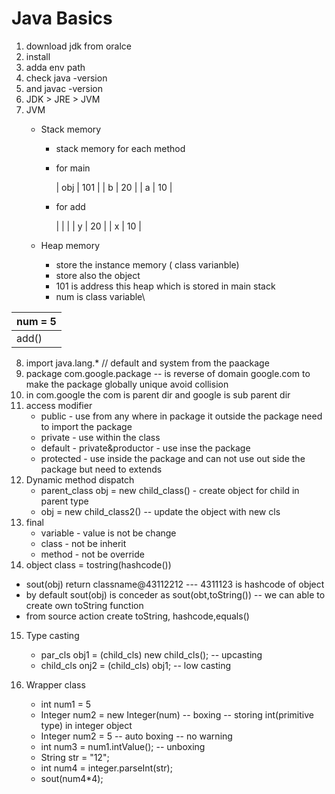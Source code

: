 # Java Basics
1. download jdk from oralce
2. install
3. adda env path
4. check java -version
5. and javac -version
6. JDK > JRE > JVM
7. JVM
   - Stack memory
      - stack memory for each method
      - for main

         | obj | 101 |
         |  b  |  20 |
         |  a  | 10  |

      - for add
      
         |     |     |
         |  y  |  20 |
         |  x  | 10  |
     
   - Heap memory
     - store the instance memory ( class varianble)
     - store also the object
     -  101 is address this heap which is stored in main stack
     -  num is class variable\
       
| num = 5 | 
|----------|
| add() |

8. import java.lang.*  // default and system from the paackage
9. package com.google.package  -- is reverse of domain google.com to make the package globally unique avoid collision
10. in com.google the com is parent dir and google is sub parent dir
11. access modifier
    - public - use from any where in package it outside the package need to import the package
    - private - use within the class
    - default - private&productor - use inse the package
    - protected - use inside the package and can not use out side the package but need to extends
12. Dynamic method dispatch
    - parent_class obj = new child_class() - create object for child in parent type    
    - obj = new child_class2() -- update the object with new cls
13. final
    - variable - value is not be change
    - class - not be inherit
    - method - not be override
14. object class = tostring(hashcode())
  - sout(obj) return classname@43112212 --- 4311123 is hashcode of object
  - by default sout(obj) is conceder as sout(obt,toString())  -- we can able to create own toString function
  - from source action create toString, hashcode,equals()
15. Type casting
    - par_cls obj1 = (child_cls) new child_cls();      -- upcasting
    - child_cls onj2 = (child_cls) obj1;      -- low casting

16. Wrapper class
    - int num1 = 5
    - Integer num2 = new Integer(num) -- boxing  -- storing int(primitive type) in integer object
    - Integer num2 = 5 -- auto boxing  -- no warning
    - int num3 = num1.intValue();     -- unboxing
    - String str = "12";
    - int num4 = integer.parseInt(str);
    - sout(num4*4);
      
    
